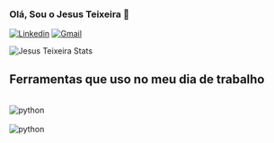 ### Olá, Sou o Jesus Teixeira 👋

[![Linkedin](https://img.shields.io/badge/LinkedIn-0077B5?style=for-the-badge&logo=linkedin&logoColor=white)](www.linkedin.com/in/jesus-teixeira)
[![Gmail](https://img.shields.io/badge/Gmail-D14836?style=for-the-badge&logo=gmail&logoColor=white)](www.linkedin.com/in/jesus-teixeira)

![Jesus Teixeira Stats](https://github-readme-stats.vercel.app/api?username=Jesus-Teixeira-DS98&show_icons=true&theme=tokyonight)
                
## Ferramentas que uso no meu dia de trabalho 

<div style ="display: inline_bllock"><br/>
  <img aling ="center" alt="python" src = "https://img.shields.io/badge/Python-3776AB?style=for-the-badge&logo=python&logoColor=white" />
</div>
<div style ="display: inline_bllock"><br/>
  <img aling ="center" alt="python" src = "https://img.shields.io/badge/MySQL-00000F?style=for-the-badge&logo=mysql&logoColor=white" />
</div>


<!--
**Jesus-Teixeira-DS98/Jesus-Teixeira-DS98** is a ✨ _special_ ✨ repository because its `README.md` (this file) appears on your GitHub profile.

Here are some ideas to get you started:

- 🔭 I’m currently working on ...
- 🌱 I’m currently learning ...
- 👯 I’m looking to collaborate on ...
- 🤔 I’m looking for help with ...
- 💬 Ask me about ...
- 📫 How to reach me: ...
- 😄 Pronouns: ...
- ⚡ Fun fact: ...
-->
